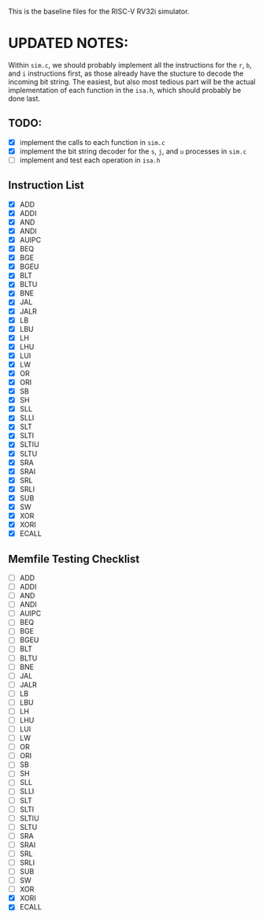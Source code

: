 This is the baseline files for the RISC-V RV32i simulator.

# UPDATED NOTES:

Within `sim.c`, we should probably implement all the instructions for the `r`, `b`, and `i` instructions first, as those already have the stucture to decode the incoming bit string.
The easiest, but also most tedious part will be the actual implementation of each function in the `isa.h`, which should probably be done last.

## TODO:
- [X] implement the calls to each function in `sim.c`
- [X] implement the bit string decoder for the `s`, `j`, and `u` processes in `sim.c`
- [ ] implement and test each operation in `isa.h`

## Instruction List
- [X] ADD 
- [X] ADDI 
- [X] AND
- [X] ANDI
- [X] AUIPC
- [X] BEQ
- [X] BGE
- [X] BGEU
- [X] BLT
- [X] BLTU
- [X] BNE
- [X] JAL
- [X] JALR
- [X] LB
- [X] LBU
- [X] LH
- [X] LHU
- [X] LUI
- [X] LW
- [X] OR
- [X] ORI
- [X] SB
- [X] SH
- [X] SLL
- [X] SLLI
- [X] SLT
- [X] SLTI
- [X] SLTIU
- [X] SLTU
- [X] SRA
- [X] SRAI
- [X] SRL
- [X] SRLI
- [X] SUB
- [X] SW
- [X] XOR
- [X] XORI
- [X] ECALL

## Memfile Testing Checklist
- [ ] ADD 
- [ ] ADDI 
- [ ] AND
- [ ] ANDI
- [ ] AUIPC
- [ ] BEQ
- [ ] BGE
- [ ] BGEU
- [ ] BLT
- [ ] BLTU
- [ ] BNE
- [ ] JAL
- [ ] JALR
- [ ] LB
- [ ] LBU
- [ ] LH
- [ ] LHU
- [ ] LUI
- [ ] LW
- [ ] OR
- [ ] ORI
- [ ] SB
- [ ] SH
- [ ] SLL
- [ ] SLLI
- [ ] SLT
- [ ] SLTI
- [ ] SLTIU
- [ ] SLTU
- [ ] SRA
- [ ] SRAI
- [ ] SRL
- [ ] SRLI
- [ ] SUB
- [ ] SW
- [ ] XOR
- [X] XORI
- [X] ECALL
